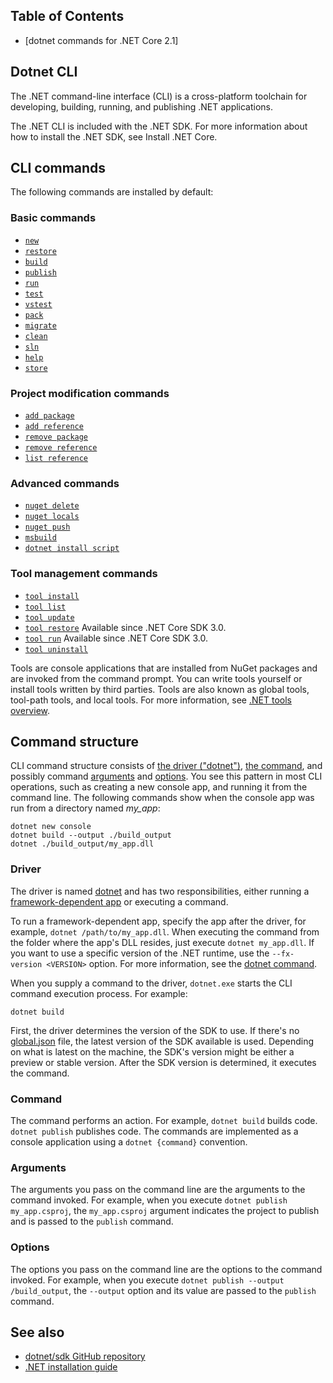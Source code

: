 ## Table of Contents

- [dotnet commands for .NET Core 2.1]

## Dotnet CLI

The .NET command-line interface (CLI) is a cross-platform toolchain for developing, building, running, and publishing .NET applications.

The .NET CLI is included with the .NET SDK. For more information about how to install the .NET SDK, see Install .NET Core.

## CLI commands

The following commands are installed by default:

### Basic commands

- [`new`](dotnet-new.md)
- [`restore`](dotnet-restore.md)
- [`build`](dotnet-build.md)
- [`publish`](dotnet-publish.md)
- [`run`](dotnet-run.md)
- [`test`](dotnet-test.md)
- [`vstest`](dotnet-vstest.md)
- [`pack`](dotnet-pack.md)
- [`migrate`](dotnet-migrate.md)
- [`clean`](dotnet-clean.md)
- [`sln`](dotnet-sln.md)
- [`help`](dotnet-help.md)
- [`store`](dotnet-store.md)

### Project modification commands

- [`add package`](dotnet-add-package.md)
- [`add reference`](dotnet-add-reference.md)
- [`remove package`](dotnet-remove-package.md)
- [`remove reference`](dotnet-remove-reference.md)
- [`list reference`](dotnet-list-reference.md)

### Advanced commands

- [`nuget delete`](dotnet-nuget-delete.md)
- [`nuget locals`](dotnet-nuget-locals.md)
- [`nuget push`](dotnet-nuget-push.md)
- [`msbuild`](dotnet-msbuild.md)
- [`dotnet install script`](dotnet-install-script.md)

### Tool management commands

- [`tool install`](dotnet-tool-install.md)
- [`tool list`](dotnet-tool-list.md)
- [`tool update`](dotnet-tool-update.md)
- [`tool restore`](global-tools.md#install-a-local-tool) Available since .NET Core SDK 3.0.
- [`tool run`](global-tools.md#invoke-a-local-tool) Available since .NET Core SDK 3.0.
- [`tool uninstall`](dotnet-tool-uninstall.md)

Tools are console applications that are installed from NuGet packages and are invoked from the command prompt. You can write tools yourself or install tools written by third parties. Tools are also known as global tools, tool-path tools, and local tools. For more information, see [.NET tools overview](global-tools.md).

## Command structure

CLI command structure consists of [the driver ("dotnet")](#driver), [the command](#command), and possibly command [arguments](#arguments) and [options](#options). You see this pattern in most CLI operations, such as creating a new console app, and running it from the command line. The following commands show when the console app was run from a directory named *my_app*:

```dotnetcli
dotnet new console
dotnet build --output ./build_output
dotnet ./build_output/my_app.dll
```

### Driver

The driver is named [dotnet](dotnet.md) and has two responsibilities, either running a [framework-dependent app](../deploying/index.md) or executing a command.

To run a framework-dependent app, specify the app after the driver, for example, `dotnet /path/to/my_app.dll`. When executing the command from the folder where the app's DLL resides, just execute `dotnet my_app.dll`. If you want to use a specific version of the .NET runtime, use the `--fx-version <VERSION>` option. For more information, see the [dotnet command](dotnet.md).

When you supply a command to the driver, `dotnet.exe` starts the CLI command execution process. For example:

```dotnetcli
dotnet build
```

First, the driver determines the version of the SDK to use. If there's no [global.json](global-json.md) file, the latest version of the SDK available is used. Depending on what is latest on the machine, the SDK's version might be either a preview or stable version. After the SDK version is determined, it executes the command.

### Command

The command performs an action. For example, `dotnet build` builds code. `dotnet publish` publishes code. The commands are implemented as a console application using a `dotnet {command}` convention.

### Arguments

The arguments you pass on the command line are the arguments to the command invoked. For example, when you execute `dotnet publish my_app.csproj`, the `my_app.csproj` argument indicates the project to publish and is passed to the `publish` command.

### Options

The options you pass on the command line are the options to the command invoked. For example, when you execute `dotnet publish --output /build_output`, the `--output` option and its value are passed to the `publish` command.

## See also

- [dotnet/sdk GitHub repository](https://github.com/dotnet/sdk/)
- [.NET installation guide](../install/windows.md)
